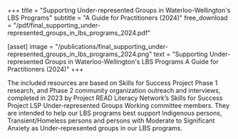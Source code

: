 +++
title = "Supporting Under-represented Groups in Waterloo-Wellington's LBS Programs"
subtitle = "A Guide for Practitioners (2024)"
free_download = "/pdf/final_supporting_under-represented_groups_in_lbs_programs_2024.pdf"

[asset]
  image = "/publications/final_supporting_under-represented_groups_in_lbs_programs_2024.png"
  text = "Supporting Under-represented Groups in Waterloo-Wellington's LBS Programs A Guide for Practitioners (2024)"
+++

The included resources are based on Skills for Success Project Phase 1 research, and Phase 2 community organization outreach and interviews, completed in 2023 by Project READ Literacy Network’s Skills for Success Project LSP Under-represented Groups Working committee members. They are intended to help our LBS programs best support Indigenous persons, Transient/Homeless persons and persons with Moderate to Significant Anxiety as Under-represented groups in our LBS programs.